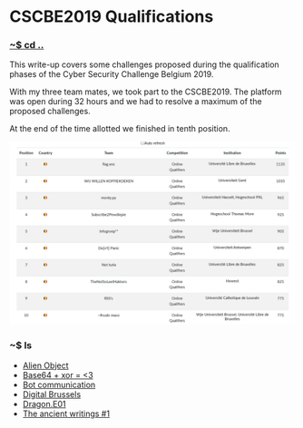 # CSCBE2019 Qualifications

### [~$ cd ..](../)

This write-up covers some challenges proposed during the qualification phases of the Cyber Security Challenge Belgium 2019.

With my three team mates, we took part to the CSCBE2019. The platform was open during 32 hours and we had to resolve a maximum of the proposed challenges.

At the end of the time allotted we finished in tenth position. 

![alt text](ranking.png)

### ~$ ls

* [Alien Object](alien_object/)
* [Base64 + xor = <3](base64_xor/)
* [Bot communication](bot_communication/)
* [Digital Brussels](digital_brussels/)
* [Dragon.E01](dragon.E01/)
* [The ancient writings #1](the_ancient_writings_#1/)
